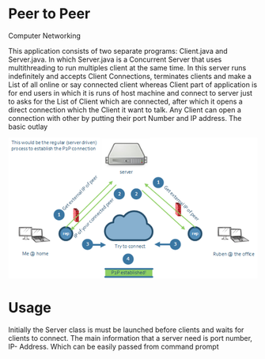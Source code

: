 # Peer to Peer
Computer Networking

This application consists of two separate programs: Client.java and
Server.java. In which Server.java is a Concurrent Server that uses
multithreading to run multiples client at the same time. In this server runs
indefinitely and accepts Client Connections, terminates clients and make a
List of all online or say connected client whereas Client part of application is
for end users in which it is runs of host machine and connect to server just to
asks for the List of Client which are connected, after which it opens a direct
connection which the Client it want to talk. Any Client can open a connection
with other by putting their port Number and IP address. The basic outlay

![alt text](https://github.com/vishal0027/Sockets/blob/master/reportAssignment2.tiff)

# Usage

Initially the Server class is must be launched before clients and waits for
clients to connect. The main information that a server need is port number,
IP- Address. Which can be easily passed from command prompt
